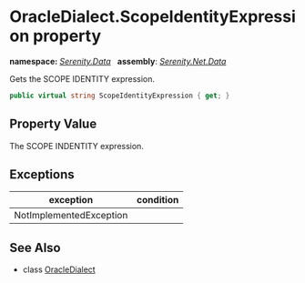 # OracleDialect.ScopeIdentityExpression property
**namespace:** *[Serenity.Data](../../README.md#serenity.data-namespace)*   **assembly**: *[Serenity.Net.Data](../../README.md)*

Gets the SCOPE IDENTITY expression.

```csharp
public virtual string ScopeIdentityExpression { get; }
```

## Property Value

The SCOPE INDENTITY expression.

## Exceptions

| exception | condition |
| --- | --- |
| NotImplementedException |  |

## See Also

* class [OracleDialect](../OracleDialect.md)